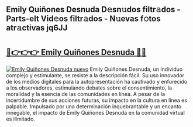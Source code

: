 ## Emily Quiñones Desnuda D𝚎sn𝚞dos filtr𝚊dos - Parts-eIt Vid𝚎os filtr𝚊dos - N𝚞evas f𝚘tos atr𝚊ctivas jq6JJ

# <h2><a href="http://mbcbmg.tromn.icu/?c=Emily+Qui%c3%b1ones+Desnuda">🔗👉👉👉 Emily Quiñones Desnuda 🔗🔗</a></h2>

[![Emily Quiñones Desnuda nuevo](https://i.imgur.com/pEAQMta.gif)](http://mbcbmg.tromn.icu/?c=Emily+Qui%c3%b1ones+Desnuda)
Emily Quiñones Desnuda, un individuo complejo y estimulante, se resiste a la descripción fácil. Su uso innovador de los medios digitales para la autopresentación ha cautivado y enfurecido a los observadores, estimulando debates sobre el consentimiento, la moralidad y la esencia de las comunidades en línea. A pesar de la incertidumbre de sus acciones futuras, su impacto en la cultura en línea es palpable. Impulsado por una determinación inquebrantable y un encanto innegable, el impacto de Emily Quiñones Desnuda en la comunidad virtual es ilimitado.
